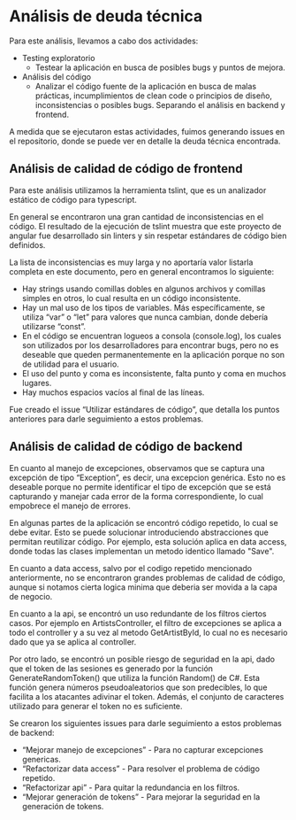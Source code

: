 # Análisis de deuda técnica

Para este análisis, llevamos a cabo dos actividades:

* Testing exploratorio
  * Testear la aplicación en busca de posibles bugs y puntos de mejora.
* Análisis del código
  * Analizar el código fuente de la aplicación en busca de malas prácticas, incumplimientos de clean code o principios de diseño, inconsistencias o posibles bugs. Separando el análisis en backend y frontend.

A medida que se ejecutaron estas actividades, fuimos generando issues en el repositorio, donde se puede ver en detalle la deuda técnica encontrada.

## Análisis de calidad de código de frontend

Para este análisis utilizamos la herramienta tslint, que es un analizador estático de código para typescript.

En general se encontraron una gran cantidad de inconsistencias en el código. El resultado de la ejecución de tslint muestra que este proyecto de angular fue desarrollado sin linters y sin respetar estándares de código bien definidos.

La lista de inconsistencias es muy larga y no aportaría valor listarla completa en este documento, pero en general encontramos lo siguiente:

* Hay strings usando comillas dobles en algunos archivos y comillas simples en otros, lo cual resulta en un código inconsistente.
* Hay un mal uso de los tipos de variables. Más específicamente, se utiliza “var” o “let” para valores que nunca cambian, donde debería utilizarse “const”.
* En el código se encuentran logueos a consola (console.log), los cuales son utilizados por los desarrolladores para encontrar bugs, pero no es deseable que queden permanentemente en la aplicación porque no son de utilidad para el usuario.
* El uso del punto y coma es inconsistente, falta punto y coma en muchos lugares.
* Hay muchos espacios vacíos al final de las líneas.

Fue creado el issue “Utilizar estándares de código”, que detalla los puntos anteriores para darle seguimiento a estos problemas.


## Análisis de calidad de código de backend

En cuanto al manejo de excepciones, observamos que se captura una excepción de tipo “Exception”, es decir, una excepcion genérica. Esto no es deseable porque no permite identificar el tipo de excepción que se está capturando y manejar cada error de la forma correspondiente, lo cual empobrece el manejo de errores.

En algunas partes de la aplicación se encontró código repetido, lo cual se debe evitar. Esto se puede solucionar introduciendo abstracciones que permitan reutilizar código. Por ejemplo, esta solución aplica en data access, donde todas las clases implementan un metodo identico llamado "Save".

En cuanto a data access, salvo por el codigo repetido mencionado anteriormente, no se encontraron grandes problemas de calidad de código, aunque si notamos cierta logica minima que deberia ser movida a la capa de negocio.

En cuanto a la api, se encontró un uso redundante de los filtros ciertos casos. Por ejemplo en ArtistsController, el filtro de excepciones se aplica a todo el controller y a su vez al metodo GetArtistById, lo cual no es necesario dado que ya se aplica al controller.

Por otro lado, se encontró un posible riesgo de seguridad en la api, dado que el token de las sesiones es generado por la función GenerateRandomToken() que utiliza la función Random() de C#. Esta función genera números pseudoaleatorios que son predecibles, lo que facilita a los atacantes adivinar el token. Además, el conjunto de caracteres utilizado para generar el token no es suficiente.

Se crearon los siguientes issues para darle seguimiento a estos problemas de backend:
* “Mejorar manejo de excepciones” - Para no capturar excepciones genericas.
* “Refactorizar data access” - Para resolver el problema de código repetido.
* “Refactorizar api” - Para quitar la redundancia en los filtros.
* “Mejorar generación de tokens” - Para mejorar la seguridad en la generación de tokens.
